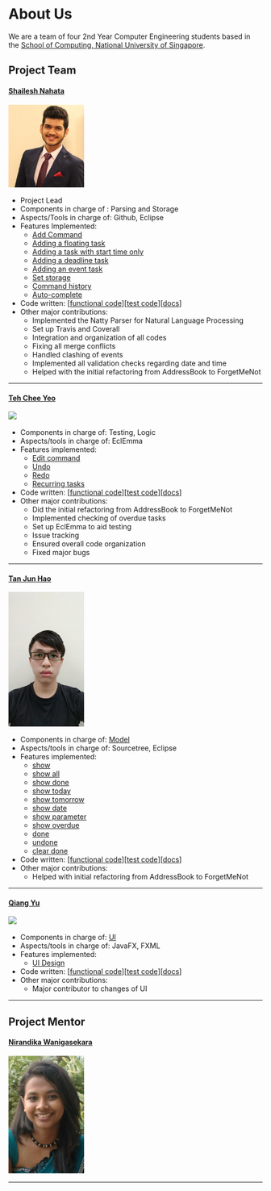 <!-- @@author A0147619W -->
# About Us

We are a team of four 2nd Year Computer Engineering students based in the [School of Computing, National University of Singapore](http://www.comp.nus.edu.sg).

## Project Team

#### [Shailesh Nahata](https://github.com/nahata-shailesh) <br>
<img src="images/Shailesh.JPG" width="150"><br>

* Project Lead
* Components in charge of : Parsing and Storage <br>
* Aspects/Tools in charge of: Github, Eclipse
* Features Implemented:
   * [Add Command](https://github.com/CS2103AUG2016-T11-C2/main/blob/master/docs/UserGuide.md#adding-a-task-add)
   * [Adding a floating task](https://github.com/CS2103AUG2016-T11-C2/main/blob/master/docs/UserGuide.md#adding-a-floating-task)
   * [Adding a task with start time only](https://github.com/CS2103AUG2016-T11-C2/main/blob/master/docs/UserGuide.md#adding-a-task-with-a-start-time-only)
   * [Adding a deadline task](https://github.com/CS2103AUG2016-T11-C2/main/blob/master/docs/UserGuide.md#adding-a-deadline-task)
   * [Adding an event task](https://github.com/CS2103AUG2016-T11-C2/main/blob/master/docs/UserGuide.md#adding-an-event-task)
   * [Set storage](https://github.com/CS2103AUG2016-T11-C2/main/blob/master/docs/UserGuide.md#set-storage-setstorage)
   * [Command history](https://github.com/CS2103AUG2016-T11-C2/main/blob/master/docs/UserGuide.md#command-history-up-and-down-arrow-keys)
   * [Auto-complete](https://github.com/CS2103AUG2016-T11-C2/main/blob/master/docs/UserGuide.md#autocomplete-feature-tab-button-or-space-bar)
* Code written: [[functional code](https://github.com/CS2103AUG2016-T11-C2/main/blob/master/collated/main/A0147619W.md)][[test code](https://github.com/CS2103AUG2016-T11-C2/main/blob/master/collated/test/A0147619W.md)][[docs](https://github.com/CS2103AUG2016-T11-C2/main/blob/master/collated/docs/A0147619W.md)]
* Other major contributions:
  * Implemented the Natty Parser for Natural Language Processing
  * Set up Travis and Coverall
  * Integration and organization of all codes
  * Fixing all merge conflicts
  * Handled clashing of events
  * Implemented all validation checks regarding date and time
  * Helped with the initial refactoring from AddressBook to ForgetMeNot
  

-----
<!-- @@author A0139671X -->

#### [Teh Chee Yeo](https://github.com/cheo1994) <br>
<img src="images/Chee Yeo.png" width="150"><br>

* Components in charge of: Testing, Logic <br> 
* Aspects/tools in charge of: EclEmma
* Features implemented:
  * [Edit command](https://github.com/CS2103AUG2016-T11-C2/main/blob/master/docs/UserGuide.md#editing-a-task-edit)
  * [Undo](https://github.com/CS2103AUG2016-T11-C2/main/blob/master/docs/UserGuide.md#undo-a-task-undo)
  * [Redo](https://github.com/CS2103AUG2016-T11-C2/main/blob/master/docs/UserGuide.md#redo-a-task-redo)
  * [Recurring tasks](https://github.com/CS2103AUG2016-T11-C2/main/blob/master/docs/UserGuide.md#adding-a-recurring-task)
* Code written: [[functional code](https://github.com/CS2103AUG2016-T11-C2/main/blob/master/collated/main/A0139671X.md)][[test code](https://github.com/CS2103AUG2016-T11-C2/main/blob/master/collated/test/A0139671X.md)][[docs](https://github.com/CS2103AUG2016-T11-C2/main/blob/master/collated/docs/A0139671X.md)]
* Other major contributions:
  * Did the initial refactoring from AddressBook to ForgetMeNot
  * Implemented checking of overdue tasks
  * Set up EclEmma to aid testing
  * Issue tracking
  * Ensured overall code organization
  * Fixed major bugs
-----
<!-- @@author -->

<!-- @@author A0139198N -->
#### [Tan Jun Hao](https://github.com/e0003083)  <br>
<img src="images/Jun Hao.jpg" width="150"><br>

* Components in charge of: [Model](https://github.com/CS2103AUG2016-T11-C2/main/tree/master/src/main/java/seedu/forgetmenot/model)
* Aspects/tools in charge of: Sourcetree, Eclipse
* Features implemented:
   * [show](https://github.com/CS2103AUG2016-T11-C2/main/blob/master/docs/UserGuide.md#showing-full-list-show)
   * [show all](https://github.com/CS2103AUG2016-T11-C2/main/blob/master/docs/UserGuide.md#showing-all-task-show-all)
   * [show done](https://github.com/CS2103AUG2016-T11-C2/main/blob/master/docs/UserGuide.md#show-all-the-done-tasks-show-done)
   * [show today](https://github.com/CS2103AUG2016-T11-C2/main/blob/master/docs/UserGuide.md#showing-list-for-today-show-today)
   * [show tomorrow](https://github.com/CS2103AUG2016-T11-C2/main/blob/master/docs/UserGuide.md#showing-list-for-tomorrow-show-tomorrow)
   * [show date](https://github.com/CS2103AUG2016-T11-C2/main/blob/master/docs/UserGuide.md#showing-list-for-specific-date-show-date)
   * [show parameter](https://github.com/CS2103AUG2016-T11-C2/main/blob/master/docs/UserGuide.md#showing-list-for-special-parameters-show-parameter)
   * [show overdue](https://github.com/CS2103AUG2016-T11-C2/main/blob/master/docs/UserGuide.md#showing-a-list-for-overdue-tasks-show-overdue) 
   * [done](https://github.com/CS2103AUG2016-T11-C2/main/blob/master/docs/UserGuide.md#mark-as-done-done)
   * [undone](https://github.com/CS2103AUG2016-T11-C2/main/blob/master/docs/UserGuide.md#mark-as-undone-undone)
   * [clear done](https://github.com/CS2103AUG2016-T11-C2/main/blob/master/docs/UserGuide.md#clearing-only-the-done-tasks-clear-done)
* Code written: [[functional code](https://github.com/CS2103AUG2016-T11-C2/main/blob/master/collated/main/A0139198N.md#a0139198n)][[test code](https://github.com/CS2103AUG2016-T11-C2/main/blob/master/collated/test/A0139198N.md#a0139198n)][[docs](https://github.com/CS2103AUG2016-T11-C2/main/blob/master/collated/docs/A0139198N.md#a0139198n)]
* Other major contributions:
  * Helped with initial refactoring from AddressBook to ForgetMeNot

-----

#### [Qiang Yu](https://github.com/Hastyrush) <br>
<img src="images/Qiang Yu.png" width="150"><br>

* Components in charge of: [UI](https://github.com/CS2103AUG2016-T11-C2/main/tree/master/src/main/java/seedu/forgetmenot/ui)
* Aspects/tools in charge of: JavaFX, FXML
* Features implemented:
   * [UI Design](https://github.com/CS2103AUG2016-T11-C2/main/blob/master/docs/images/ForgetMeNotUI.png)
* Code written: [[functional code](https://github.com/CS2103AUG2016-T11-C2/main/blob/master/collated/main/A0139211R.md)][[test code](https://github.com/CS2103AUG2016-T11-C2/main/blob/master/collated/test/A0139211R.md)][[docs]()]
* Other major contributions:
  * Major contributor to changes of UI

-----

## Project Mentor
 
#### [Nirandika Wanigasekara](https://github.com/nirandiw) <br>
<img src="images/ProjectMentor.png" width="150">

-----
